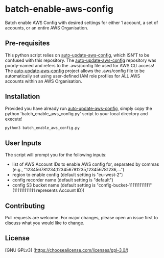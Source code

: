 # batch-enable-aws-config
Batch enable AWS Config with desired settings for either 1 account, a set of accounts, or an entire AWS Organisation.

## Pre-requisites
This python script relies on [auto-update-aws-config](https://github.com/security-man/auto-update-aws-config), which ISN'T to be confused with this repository. The [auto-update-aws-config](https://github.com/security-man/auto-update-aws-config) repository was poorly-named and refers to the .aws/config file used for AWS CLI access! The [auto-update-aws-config](https://github.com/security-man/auto-update-aws-config) project allows the .aws/config file to be automatically set using user-defined IAM role profiles for ALL AWS accounts within an AWS Organisation.

## Installation
Provided you have already run [auto-update-aws-config](https://github.com/security-man/auto-update-aws-config), simply copy the python 'batch_enable_aws_config.py' script to your local directory and execute!

```bash
python3 batch_enable_aws_config.py
```

## User Inputs
The script will prompt you for the following inputs:

- list of AWS Account IDs to enable AWS config for, separated by commas (e.g., "123456781234,123456781235,123456781236,...")
- region to enable config (default setting is "eu-west-2")
- config recorder name (default setting is "default")
- config S3 bucket name (default setting is "config-bucket-111111111111" (111111111111 represents Account ID))

## Contributing
Pull requests are welcome. For major changes, please open an issue first to discuss what you would like to change.

## License

[GNU GPLv3]
(https://choosealicense.com/licenses/gpl-3.0/)